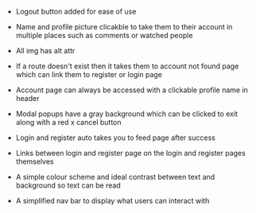 - Logout button added for ease of use

- Name and profile picture clicakble to take them to their account in multiple places such as comments or watched people

- All img has alt attr

- If a route doesn't exist then it takes them to account not found page which can link them to register or login page

- Account page can always be accessed with a clickable profile name in header

- Modal popups have a gray background which can be clicked to exit along with a red x cancel button

- Login and register auto takes you to feed page after success

- Links between login and register page on the login and register pages themselves

- A simple colour scheme and ideal contrast between text and background so text can be read

- A simplified nav bar to display what users can interact with 